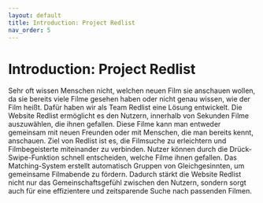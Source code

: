 ```yaml
---
layout: default
title: Introduction: Project Redlist
nav_order: 5
---
```

# Introduction: Project Redlist
Sehr oft wissen Menschen nicht, welchen neuen Film sie anschauen wollen, da sie bereits viele Filme gesehen haben oder nicht genau wissen, wie der Film heißt. Dafür haben wir als Team Redlist eine Lösung entwickelt. Die Website Redlist ermöglicht es den Nutzern, innerhalb von Sekunden Filme auszuwählen, die ihnen gefallen. Diese Filme kann man entweder gemeinsam mit neuen Freunden oder mit Menschen, die man bereits kennt, anschauen. 
Ziel von Redlist ist es, die Filmsuche zu erleichtern und Filmbegeisterte miteinander zu verbinden. Nutzer können durch die Drück-Swipe-Funktion schnell entscheiden, welche Filme ihnen gefallen. Das Matching-System erstellt automatisch Gruppen von Gleichgesinnten, um gemeinsame Filmabende zu fördern. Dadurch stärkt die Website Redlist nicht nur das Gemeinschaftsgefühl zwischen den Nutzern, sondern sorgt auch für eine effizientere und zeitsparende Suche nach passenden Filmen.
